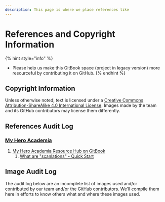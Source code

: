 ```yaml
---
description: This page is where we place references like
---
```


# References and Copyright Information

{% hint style="info" %}
* Please help us make this GitBook space \(project in legacy version\) more resourceful by contributing it on GitHub.
{% endhint %}

## Copyright Information

Unless otherwise noted, text is licensed under a [Creative Commons Attribution-ShareAlike 4.0 International License](http://creativecommons.org/licenses/by-sa/4.0/). Images made by the team and its GitHub contributors may license them differently.

## References Audit Log

### [My Hero Academia](fandoms/my-hero-academia.md)

1. [My Hero Academia Resource Hub on GitBook](https://mha.gitbook.com//myheroacademia/)
   1. [What are "scanlations" - Quick Start](https://mha.gitbook.io/myheroacademia/#what-are-scanlations)

## Image Audit Log

The audit log below are an incomplete list of images used and/or contributed by our team and/or the GitHub contributors. We'll compile them here in efforts to know others what and where these images used.

